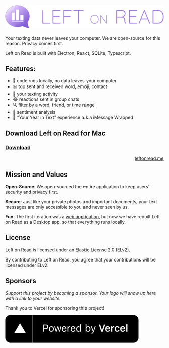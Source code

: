 <h2 align="center">
	<img src="https://raw.githubusercontent.com/Left-on-Read/leftonread/main/app/assets/LogoWithText.svg" />
</h2>

Your texting data never leaves your computer. We are open-source for this reason. Privacy comes first.

Left on Read is built with Electron, React, SQLite, Typescript.

## Features:

- 🔐 code runs locally, no data leaves your computer
- 📊 top sent and received word, emoji, contact
- 🍆 your texting activity
- 😂 reactions sent in group chats
- 🔍 filter by a word, friend, or time range
- 💯 sentiment analysis
- 🎁 "Your Year in Text" experience a.k.a iMessage Wrapped

## Download Left on Read for Mac

<h3><a href=https://github.com/Left-on-Read/leftonread/releases>Download</a></h3>

<p align="right"><a href="https://leftonread.me/">leftonread.me</a></p>

## Mission and Values

**Open-Source**: We open-sourced the entire application to keep users' security and privacy first.

**Secure**: Just like your private photos and important documents, your text messages are only accessible to you and never seen by us.

**Fun**: The first iteration was a [web application](https://www.reddit.com/r/dataisbeautiful/comments/biou3e/4_years_of_texts_between_me_and_my_long_distance/), but now we have rebuilt Left on Read as a Desktop app, so that everything runs locally.

## License

Left on Read is licensed under an Elastic License 2.0 (ELv2).

By contributing to Left on Read, you agree that your contributions will be licensed under ELv2.

## Sponsors

_Support this project by becoming a sponsor. Your logo will show up here with a link to your website._

Thank you to Vercel for sponsoring this project!

[![Vercel](./assets/documentation/powered-by-vercel.svg)](https://vercel.com/?utm_source=leftonread&utm_campaign=oss)

